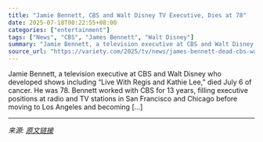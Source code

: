 ```yaml
---
title: "Jamie Bennett, CBS and Walt Disney TV Executive, Dies at 78"
date: 2025-07-18T00:22:55+08:00
categories: ["entertainment"]
tags: ["News", "CBS", "James Bennett", "Walt Disney"]
summary: "Jamie Bennett, a television executive at CBS and Walt Disney who developed shows including &#8220;Live With Regis and Kathie Lee,&#8221; died July 6 of cancer. He was 78. Bennett worked with CBS for 1"
source_url: "https://variety.com/2025/tv/news/james-bennett-dead-cbs-walt-disney-tv-1236464360/"
---
```


Jamie Bennett, a television executive at CBS and Walt Disney who developed shows including &#8220;Live With Regis and Kathie Lee,&#8221; died July 6 of cancer. He was 78. Bennett worked with CBS for 13 years, filling executive positions at radio and TV stations in San Francisco and Chicago before moving to Los Angeles and becoming [&#8230;]

---

*来源: [原文链接](https://variety.com/2025/tv/news/james-bennett-dead-cbs-walt-disney-tv-1236464360/)*
